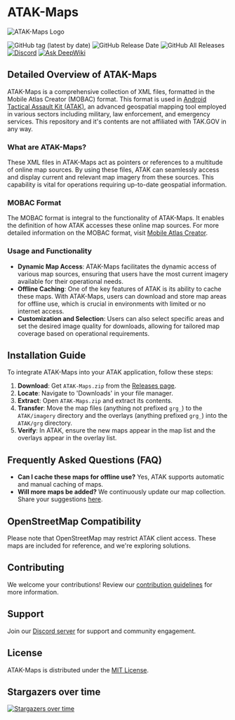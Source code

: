 # ATAK-Maps

![ATAK-Maps Logo](https://github.com/joshuafuller/ATAK-Maps/blob/master/images/ATAK_MAPS_Logo.png?raw=true)

![GitHub tag (latest by date)](https://img.shields.io/github/v/tag/joshuafuller/ATAK-Maps) ![GitHub Release Date](https://img.shields.io/github/release-date/joshuafuller/ATAK-Maps?style=flat) ![GitHub All Releases](https://img.shields.io/github/downloads/joshuafuller/ATAK-Maps/total?style=flat) [![Discord](https://img.shields.io/discord/698067185515495436?style=flat)](https://discord.gg/dQUYADMW87) [![Ask DeepWiki](https://deepwiki.com/badge.svg)](https://deepwiki.com/joshuafuller/ATAK-Maps)

## Detailed Overview of ATAK-Maps

ATAK-Maps is a comprehensive collection of XML files, formatted in the Mobile Atlas Creator (MOBAC) format. This format is used in [Android Tactical Assault Kit (ATAK)](https://tak.gov), an advanced geospatial mapping tool employed in various sectors including military, law enforcement, and emergency services. This repository and it's contents are not affiliated with TAK.GOV in any way.

### What are ATAK-Maps?

These XML files in ATAK-Maps act as pointers or references to a multitude of online map sources. By using these files, ATAK can seamlessly access and display current and relevant map imagery from these sources. This capability is vital for operations requiring up-to-date geospatial information.

### MOBAC Format

The MOBAC format is integral to the functionality of ATAK-Maps. It enables the definition of how ATAK accesses these online map sources. For more detailed information on the MOBAC format, visit [Mobile Atlas Creator](https://mobac.sourceforge.io/).

### Usage and Functionality

- **Dynamic Map Access**: ATAK-Maps facilitates the dynamic access of various map sources, ensuring that users have the most current imagery available for their operational needs.
- **Offline Caching**: One of the key features of ATAK is its ability to cache these maps. With ATAK-Maps, users can download and store map areas for offline use, which is crucial in environments with limited or no internet access.
- **Customization and Selection**: Users can also select specific areas and set the desired image quality for downloads, allowing for tailored map coverage based on operational requirements.

## Installation Guide

To integrate ATAK-Maps into your ATAK application, follow these steps:

1. **Download**: Get `ATAK-Maps.zip` from the [Releases page](https://github.com/joshuafuller/ATAK-Maps/releases).
2. **Locate**: Navigate to 'Downloads' in your file manager.
3. **Extract**: Open `ATAK-Maps.zip` and extract its contents.
4. **Transfer**: Move the map files (anything not prefixed `grg_`) to the `ATAK/imagery` directory and the overlays (anything prefixed `grg_`) into the `ATAK/grg` directory.
5. **Verify**: In ATAK, ensure the new maps appear in the map list and the overlays appear in the overlay list.

## Frequently Asked Questions (FAQ)

- **Can I cache these maps for offline use?** Yes, ATAK supports automatic and manual caching of maps.
- **Will more maps be added?** We continuously update our map collection. Share your suggestions [here](https://github.com/joshuafuller/ATAK-Maps/issues).

## OpenStreetMap Compatibility

Please note that OpenStreetMap may restrict ATAK client access. These maps are included for reference, and we're exploring solutions.

## Contributing

We welcome your contributions! Review our [contribution guidelines](CONTRIBUTING.md) for more information.

## Support

Join our [Discord server](https://discord.gg/dQUYADMW87) for support and community engagement.

## License

ATAK-Maps is distributed under the [MIT License](LICENSE).
                        
## Stargazers over time
[![Stargazers over time](https://starchart.cc/joshuafuller/ATAK-Maps.svg?variant=adaptive)](https://starchart.cc/joshuafuller/ATAK-Maps)

                    
